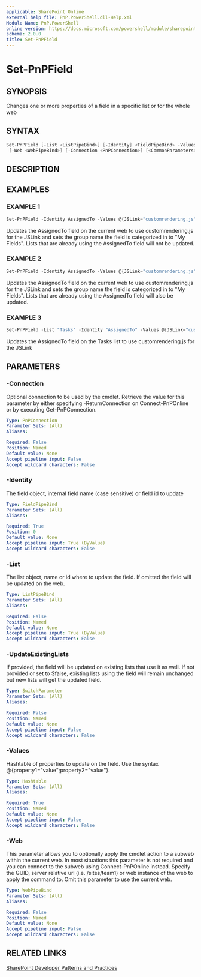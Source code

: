 ```yaml
---
applicable: SharePoint Online
external help file: PnP.PowerShell.dll-Help.xml
Module Name: PnP.PowerShell
online version: https://docs.microsoft.com/powershell/module/sharepoint-pnp/set-pnpfield
schema: 2.0.0
title: Set-PnPField
---
```


# Set-PnPField

## SYNOPSIS
Changes one or more properties of a field in a specific list or for the whole web

## SYNTAX

```powershell
Set-PnPField [-List <ListPipeBind>] [-Identity] <FieldPipeBind> -Values <Hashtable> [-UpdateExistingLists]
 [-Web <WebPipeBind>] [-Connection <PnPConnection>] [<CommonParameters>]
```

## DESCRIPTION

## EXAMPLES

### EXAMPLE 1
```powershell
Set-PnPField -Identity AssignedTo -Values @{JSLink="customrendering.js";Group="My fields"}
```

Updates the AssignedTo field on the current web to use customrendering.js for the JSLink and sets the group name the field is categorized in to "My Fields". Lists that are already using the AssignedTo field will not be updated.

### EXAMPLE 2
```powershell
Set-PnPField -Identity AssignedTo -Values @{JSLink="customrendering.js";Group="My fields"} -UpdateExistingLists
```

Updates the AssignedTo field on the current web to use customrendering.js for the JSLink and sets the group name the field is categorized in to "My Fields". Lists that are already using the AssignedTo field will also be updated.

### EXAMPLE 3
```powershell
Set-PnPField -List "Tasks" -Identity "AssignedTo" -Values @{JSLink="customrendering.js"}
```

Updates the AssignedTo field on the Tasks list to use customrendering.js for the JSLink

## PARAMETERS

### -Connection
Optional connection to be used by the cmdlet. Retrieve the value for this parameter by either specifying -ReturnConnection on Connect-PnPOnline or by executing Get-PnPConnection.

```yaml
Type: PnPConnection
Parameter Sets: (All)
Aliases:

Required: False
Position: Named
Default value: None
Accept pipeline input: False
Accept wildcard characters: False
```

### -Identity
The field object, internal field name (case sensitive) or field id to update

```yaml
Type: FieldPipeBind
Parameter Sets: (All)
Aliases:

Required: True
Position: 0
Default value: None
Accept pipeline input: True (ByValue)
Accept wildcard characters: False
```

### -List
The list object, name or id where to update the field. If omitted the field will be updated on the web.

```yaml
Type: ListPipeBind
Parameter Sets: (All)
Aliases:

Required: False
Position: Named
Default value: None
Accept pipeline input: True (ByValue)
Accept wildcard characters: False
```

### -UpdateExistingLists
If provided, the field will be updated on existing lists that use it as well. If not provided or set to $false, existing lists using the field will remain unchanged but new lists will get the updated field.

```yaml
Type: SwitchParameter
Parameter Sets: (All)
Aliases:

Required: False
Position: Named
Default value: None
Accept pipeline input: False
Accept wildcard characters: False
```

### -Values
Hashtable of properties to update on the field. Use the syntax @{property1="value";property2="value"}.

```yaml
Type: Hashtable
Parameter Sets: (All)
Aliases:

Required: True
Position: Named
Default value: None
Accept pipeline input: False
Accept wildcard characters: False
```

### -Web
This parameter allows you to optionally apply the cmdlet action to a subweb within the current web. In most situations this parameter is not required and you can connect to the subweb using Connect-PnPOnline instead. Specify the GUID, server relative url (i.e. /sites/team1) or web instance of the web to apply the command to. Omit this parameter to use the current web.

```yaml
Type: WebPipeBind
Parameter Sets: (All)
Aliases:

Required: False
Position: Named
Default value: None
Accept pipeline input: False
Accept wildcard characters: False
```

## RELATED LINKS

[SharePoint Developer Patterns and Practices](https://aka.ms/sppnp)